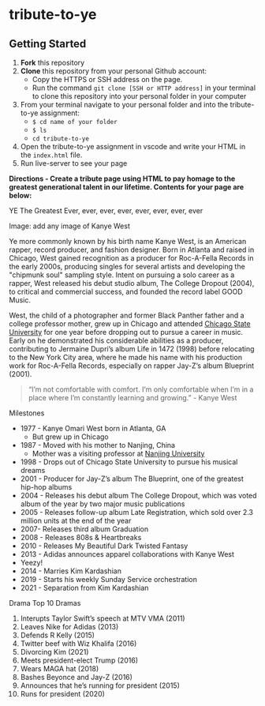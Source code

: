 
# tribute-to-ye


## Getting Started
1. **Fork** this repository
2. **Clone** this repository from your personal Github account:
    - Copy the HTTPS or SSH address on the page.
    - Run the command `git clone [SSH or HTTP address]` in your terminal to clone this repository into your personal folder in  your computer 
3. From your terminal navigate to your personal folder and into the tribute-to-ye assignment:
    - `$ cd name of your folder`
    - `$ ls` 
    - `cd tribute-to-ye`
4. Open the tribute-to-ye assignment in vscode and write your HTML in the `index.html` file.
5. Run live-server to see your page


**Directions - Create a tribute page using HTML to pay homage to the greatest generational talent in our lifetime.
Contents for your page are below:**

YE
The Greatest Ever, ever, ever, ever, ever, ever, ever, ever
 
Image: add any image of Kanye West
 
Ye more commonly known by his birth name Kanye West, is an American rapper, record producer, and fashion designer. Born in Atlanta and raised in Chicago, West gained recognition as a producer for Roc-A-Fella Records in the early 2000s, producing singles for several artists and developing the "chipmunk soul" sampling style. Intent on pursuing a solo career as a rapper, West released his debut studio album, The College Dropout (2004), to critical and commercial success, and founded the record label GOOD Music.

West, the child of a photographer and former Black Panther father and a college professor mother, grew up in Chicago and attended [Chicago State University](https://www.csu.edu/ "Chicago State University") for one year before dropping out to pursue a career in music. Early on he demonstrated his considerable abilities as a producer, contributing to Jermaine Dupri’s album Life in 1472 (1998) before relocating to the New York City area, where he made his name with his production work for Roc-A-Fella Records, especially on rapper Jay-Z’s album Blueprint (2001). 
 
> “I’m not comfortable with comfort. I’m only comfortable when I’m in a place where I’m constantly learning and growing.” - Kanye West	
 
Milestones
* 1977 - Kanye Omari West born in Atlanta, GA
  * But grew up in Chicago
* 1987 - Moved with his mother to Nanjing, China
  * Mother was a visiting professor at [Nanjing University](https://www.nju.edu.cn/en/main.psp "Nanjing University")
* 1998 - Drops out of Chicago State University to pursue his musical dreams
* 2001 - Producer for Jay-Z’s album The Blueprint, one of the greatest hip-hop albums
* 2004 - Releases his debut album The College Dropout, which was voted album of the year by two major music publications
* 2005 - Releases follow-up album Late Registration, which sold over 2.3 million units at the end of the year
* 2007- Releases third album Graduation
* 2008 - Releases 808s & Heartbreaks
* 2010 - Releases My Beautiful Dark Twisted Fantasy
* 2013 - Adidas announces apparel collaborations with Kanye West
 * Yeezy!
* 2014 - Marries Kim Kardashian
* 2019 - Starts his weekly Sunday Service orchestration
* 2021 - Separation from Kim Kardashian
 
 
Drama
Top 10 Dramas
 
1. Interupts Taylor Swift’s speech at MTV VMA (2011)
2. Leaves Nike for Adidas (2013)
3. Defends R Kelly (2015)
4. Twitter beef with Wiz Khalifa (2016)
5. Divorcing Kim (2021)
6. Meets president-elect Trump (2016)
7. Wears MAGA hat (2018)
8. Bashes Beyonce and Jay-Z (2016)
9. Announces that he’s running for president (2015)
10. Runs for president (2020)
 
 






